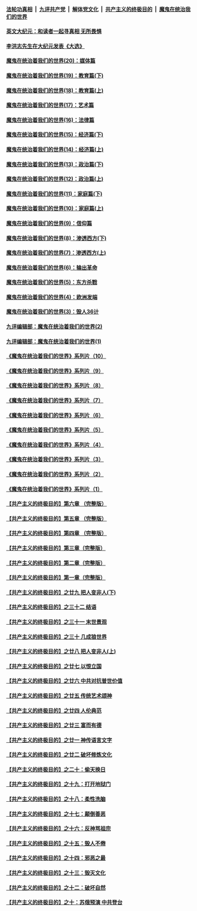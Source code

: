 ####  [法轮功真相](../../../../basic/blob/master/README.md?t=11210702) &nbsp;|&nbsp; [九评共产党](../../../../9ping.md/blob/master/README.md?t=11210702) &nbsp;|&nbsp; [解体党文化](../../../../jtdwh.md/blob/master/README.md?t=11210702)  &nbsp;|&nbsp; [共产主义的终极目的](../../../../gczydzjmd.md/blob/master/README.md?t=11210702) &nbsp;|&nbsp; [魔鬼在统治我们的世界](../../../../mgztzwmdsj.md/blob/master/README.md?t=11210702) 

#### [英文大纪元：和读者一起寻真相 无所畏惧](../pages/nsc422/n12542027.md?t=11210702) 

#### [李洪志先生在大纪元发表《大选》](../pages/nsc422/n12534746.md?t=11210702) 

#### [魔鬼在统治着我们的世界(20)：媒体篇](../pages/nsc422/n10586579.md?t=11210702) 

#### [魔鬼在统治着我们的世界(19)：教育篇(下)](../pages/nsc422/n10564808.md?t=11210702) 

#### [魔鬼在统治着我们的世界(18)：教育篇(上)](../pages/nsc422/n10526970.md?t=11210702) 

#### [魔鬼在统治着我们的世界(17)：艺术篇](../pages/nsc422/n10499093.md?t=11210702) 

#### [魔鬼在统治着我们的世界(16)：法律篇](../pages/nsc422/n10485969.md?t=11210702) 

#### [魔鬼在统治着我们的世界(15)：经济篇(下)](../pages/nsc422/n10469975.md?t=11210702) 

#### [魔鬼在统治着我们的世界(14)：经济篇(上)](../pages/nsc422/n10457370.md?t=11210702) 

#### [魔鬼在统治着我们的世界(13)：政治篇(下)](../pages/nsc422/n10448270.md?t=11210702) 

#### [魔鬼在统治着我们的世界(12)：政治篇(上)](../pages/nsc422/n10444576.md?t=11210702) 

#### [魔鬼在统治着我们的世界(11)：家庭篇(下)](../pages/nsc422/n10440961.md?t=11210702) 

#### [魔鬼在统治着我们的世界(10)：家庭篇(上)](../pages/nsc422/n10435448.md?t=11210702) 

#### [魔鬼在统治着我们的世界(9)：信仰篇](../pages/nsc422/n10432159.md?t=11210702) 

#### [魔鬼在统治着我们的世界(8)：渗透西方(下)](../pages/nsc422/n10429603.md?t=11210702) 

#### [魔鬼在统治着我们的世界(7)：渗透西方(上)](../pages/nsc422/n10426013.md?t=11210702) 

#### [魔鬼在统治着我们的世界(6)：输出革命](../pages/nsc422/n10421536.md?t=11210702) 

#### [魔鬼在统治着我们的世界(5)：东方杀戮](../pages/nsc422/n10417707.md?t=11210702) 

#### [魔鬼在统治着我们的世界(4)：欧洲发端](../pages/nsc422/n10414890.md?t=11210702) 

#### [魔鬼在统治着我们的世界(3)：毁人36计](../pages/nsc422/n10411583.md?t=11210702) 

#### [九评编辑部：魔鬼在统治着我们的世界(2)](../pages/nsc422/n10410036.md?t=11210702) 

#### [九评编辑部：魔鬼在统治着我们的世界(1)](../pages/nsc422/n10406825.md?t=11210702) 

#### [《魔鬼在统治着我们的世界》系列片（10）](../pages/nsc422/n12292670.md?t=11210702) 

#### [《魔鬼在统治着我们的世界》系列片（9）](../pages/nsc422/n12290859.md?t=11210702) 

#### [《魔鬼在统治着我们的世界》系列片（8）](../pages/nsc422/n12287445.md?t=11210702) 

#### [《魔鬼在统治着我们的世界》系列片（7）](../pages/nsc422/n12283425.md?t=11210702) 

#### [《魔鬼在统治着我们的世界》系列片（6）](../pages/nsc422/n12282314.md?t=11210702) 

#### [《魔鬼在统治着我们的世界》系列片（5）](../pages/nsc422/n12281419.md?t=11210702) 

#### [《魔鬼在统治着我们的世界》系列片（4）](../pages/nsc422/n12274024.md?t=11210702) 

#### [《魔鬼在统治着我们的世界》系列片（3）](../pages/nsc422/n12271322.md?t=11210702) 

#### [《魔鬼在统治着我们的世界》系列片（2）](../pages/nsc422/n12269049.md?t=11210702) 

#### [《魔鬼在统治着我们的世界》系列片（1）](../pages/nsc422/n12267575.md?t=11210702) 

#### [【共产主义的终极目的】第六章 （完整版）](../pages/nsc422/n11428913.md?t=11210702) 

#### [【共产主义的终极目的】第五章 （完整版）](../pages/nsc422/n11428912.md?t=11210702) 

#### [【共产主义的终极目的】第四章 （完整版）](../pages/nsc422/n11428907.md?t=11210702) 

#### [【共产主义的终极目的】第三章（完整版）](../pages/nsc422/n11428848.md?t=11210702) 

#### [【共产主义的终极目的】第二章（完整版）](../pages/nsc422/n11428831.md?t=11210702) 

#### [【共产主义的终极目的】第一章（完整版）](../pages/nsc422/n11417651.md?t=11210702) 

#### [【共产主义的终极目的】之廿九 把人变非人(下)](../pages/nsc422/n11344140.md?t=11210702) 

#### [【共产主义的终极目的】之三十二 结语](../pages/nsc422/n11360535.md?t=11210702) 

#### [【共产主义的终极目的】之三十一 末世景观](../pages/nsc422/n11351129.md?t=11210702) 

#### [【共产主义的终极目的】之三十 几成狼世界](../pages/nsc422/n11348280.md?t=11210702) 

#### [【共产主义的终极目的】之廿八 把人变非人(上)](../pages/nsc422/n11340492.md?t=11210702) 

#### [【共产主义的终极目的】之廿七 以恨立国](../pages/nsc422/n11336944.md?t=11210702) 

#### [【共产主义的终极目的】之廿六 中共对抗普世价值](../pages/nsc422/n11324785.md?t=11210702) 

#### [【共产主义的终极目的】之廿五 传统艺术颂神](../pages/nsc422/n11296396.md?t=11210702) 

#### [【共产主义的终极目的】之廿四 人伦典范](../pages/nsc422/n11296397.md?t=11210702) 

#### [【共产主义的终极目的】之廿三 富而有德](../pages/nsc422/n11283598.md?t=11210702) 

#### [【共产主义的终极目的】之廿一 神传语言文字](../pages/nsc422/n11263265.md?t=11210702) 

#### [【共产主义的终极目的】之廿二 破坏修炼文化](../pages/nsc422/n11245728.md?t=11210702) 

#### [【共产主义的终极目的】之二十：偷天换日](../pages/nsc422/n11238846.md?t=11210702) 

#### [【共产主义的终极目的】之十九：打开地狱门](../pages/nsc422/n11206376.md?t=11210702) 

#### [【共产主义的终极目的】之十八：柔性洗脑](../pages/nsc422/n11199994.md?t=11210702) 

#### [【共产主义的终极目的】之十七：颠倒善恶](../pages/nsc422/n11179782.md?t=11210702) 

#### [【共产主义的终极目的】之十六：反神骂祖宗](../pages/nsc422/n11166798.md?t=11210702) 

#### [【共产主义的终极目的】之十五：毁人不倦](../pages/nsc422/n11166792.md?t=11210702) 

#### [【共产主义的终极目的】之十四：邪恶之最](../pages/nsc422/n11150249.md?t=11210702) 

#### [【共产主义的终极目的】之十三：毁灭文化](../pages/nsc422/n11135227.md?t=11210702) 

#### [【共产主义的终极目的】之十二：破坏自然](../pages/nsc422/n11135214.md?t=11210702) 

#### [【共产主义的终极目的】之十：苏俄预演 中共登台](../pages/nsc422/n11118424.md?t=11210702) 

